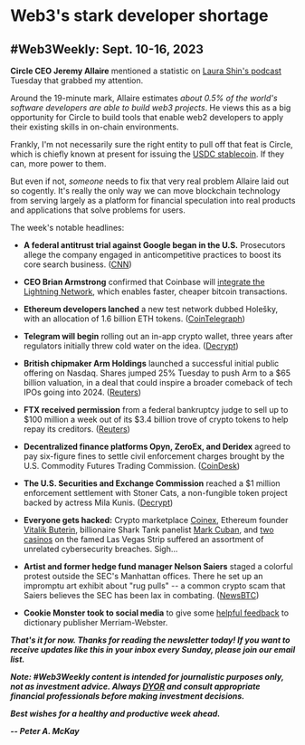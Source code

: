 # Web3's stark developer shortage
## #Web3Weekly: Sept. 10-16, 2023

**Circle CEO Jeremy Allaire** mentioned a statistic on [Laura Shin's podcast](https://unchainedcrypto.com/jeremy-allaire-on-circles-multi-decade-strategy-and-where-stablecoin-regulation-is-headed/) Tuesday that grabbed my attention.

Around the 19-minute mark, Allaire estimates *about 0.5% of the world's software developers are able to build web3 projects*. He views this as a big opportunity for Circle to build tools that enable web2 developers to apply their existing skills in on-chain environments.

Frankly, I'm not necessarily sure the right entity to pull off that feat is Circle, which is chiefly known at present for issuing the [USDC stablecoin](https://coinmarketcap.com/currencies/usd-coin/). If they can, more power to them.

But even if not, *someone* needs to fix that very real problem Allaire laid out so cogently. It's really the only way we can move blockchain technology from serving largely as a platform for financial speculation into real products and applications that solve problems for users.

The week's notable headlines:

- **A federal antitrust trial against Google began in the U.S.** Prosecutors allege the company engaged in anticompetitive practices to boost its core search business. ([CNN](https://www.cnn.com/2023/09/12/tech/google-antitrust-lawsuit-government-trial-duplicate-2/index.html))

- **CEO Brian Armstrong** confirmed that Coinbase will [integrate the Lightning Network](https://twitter.com/brian_armstrong/status/1701806701853507886), which enables faster, cheaper bitcoin transactions.

- **Ethereum developers lanched** a new test network dubbed Holešky, with an allocation of 1.6 billion ETH tokens. ([CoinTelegraph](https://cointelegraph.com/news/ethereum-launches-new-testnet-holesky-allocates-1-6b-eth-for-devs))

- **Telegram will begin** rolling out an in-app crypto wallet, three years after regulators initially threw cold water on the idea. ([Decrypt](https://decrypt.co/156109/telegram-gets-crypto-wallet-3-years-after-sec-pumped-brakes))

- **British chipmaker Arm Holdings** launched a successful initial public offering on Nasdaq. Shares jumped 25% Tuesday to push Arm to a $65 billion valuation, in a deal that could inspire a broader comeback of tech IPOs going into 2024. ([Reuters](https://www.reuters.com/markets/deals/softbanks-arm-set-debut-nasdaq-after-blockbuster-ipo-2023-09-14/))

- **FTX received permission** from a federal bankruptcy judge to sell up to $100 million a week out of its $3.4 billion trove of crypto tokens to help repay its creditors. ([Reuters](https://www.reuters.com/technology/ftx-gets-court-approval-sell-crypto-assets-2023-09-13/))

- **Decentralized finance platforms Opyn, ZeroEx, and Deridex** agreed to pay six-figure fines to settle civil enforcement charges brought by the U.S. Commodity Futures Trading Commission. ([CoinDesk](https://www.coindesk.com/policy/2023/09/07/cftc-goes-after-opyn-other-defi-operations-in-enforcement-sweep/))

- **The U.S. Securities and Exchange Commission** reached a $1 million enforcement settlement with Stoner Cats, a non-fungible token project backed by actress Mila Kunis. ([Decrypt](https://decrypt.co/156245/mila-kunis-stoner-cats-nft-project-sued-by-sec-settles-for-1-million))

- **Everyone gets hacked:**  Crypto marketplace [Coinex](https://decrypt.co/156173/crypto-exchange-coinex-shuts-down-withdrawals-following-suspected-hack-of-27m), Ethereum founder [Vitalik Buterin](https://thedefiant.io/hacker-steals-over-usd700k-after-hijacking-vitalik-s-x-account ), billionaire Shark Tank panelist [Mark Cuban](https://cointelegraph.com/news/mark-cuban-hot-wallet-hacked), and [two casinos](https://www.wired.com/story/mgm-ceasars-hack-ransomware/) on the famed Las Vegas Strip suffered an assortment of unrelated cybersecurity breaches. Sigh...

- **Artist and former hedge fund manager Nelson Saiers** staged a colorful protest outside the SEC's Manhattan offices. There he set up an impromptu art exhibit about "rug pulls" -- a common crypto scam that Saiers believes the SEC has been lax in combating. ([NewsBTC](https://www.newsbtc.com/news/artist-stages-crypto-protest-in-front-of-us-sec-with-rug-pull-exhibit/))

- **Cookie Monster took to social media** to give some [helpful feedback](https://twitter.com/MeCookieMonster/status/1701705494552019206) to dictionary publisher Merriam-Webster.

<!-- Boilerplate needs re-working. This is version from last week... -->

_**That's it for now. Thanks for reading the newsletter today! If you want to receive updates like this in your inbox every Sunday, please join our email list.**_

_**Note: #Web3Weekly content is intended for journalistic purposes only, not as investment advice. Always [DYOR](https://www.urbandictionary.com/define.php?term=DYOR) and consult appropriate financial professionals before making investment decisions.**_

_**Best wishes for a healthy and productive week ahead.**_  

_**-- Peter A. McKay**_  
